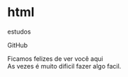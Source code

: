 # html
 estudos

<a herf="https://gabcebolhinha.github.io/html-estudos/ex002.html">GitHub</a>

<p>Ficamos felizes de ver você aqui<br>As vezes é muito dificil fazer algo facil.</p>